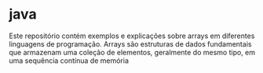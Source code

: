 # java
Este repositório contém exemplos e explicações sobre arrays em diferentes linguagens de programação. Arrays são estruturas de dados fundamentais que armazenam uma coleção de elementos, geralmente do mesmo tipo, em uma sequência contínua de memória

